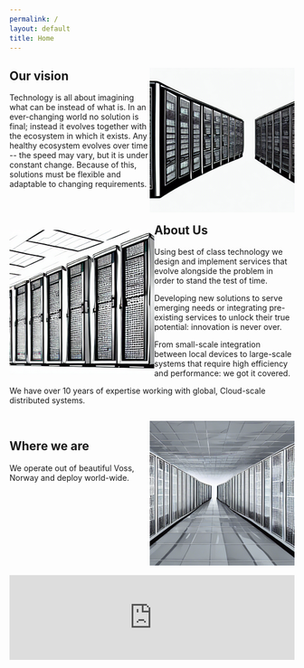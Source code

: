 ```yaml
---
permalink: /
layout: default
title: Home
---
```


<p style="float:right">
<img src="./assets/images/00150.png" width="256px">
</p>

## Our vision

Technology is all about imagining what can be instead of what is. In an ever-changing world no solution is final; instead it evolves together with the ecosystem in which it exists. Any healthy ecosystem evolves over time -- the speed may vary, but it is under constant change. Because of this, solutions must be flexible and adaptable to changing requirements.

<span style="clear: both">&nbsp;</span>


<p style="float: left"><img src="./assets/images/00272.png" width="256px"></p>

## About Us

Using best of class technology we design and implement services that evolve alongside the problem in order to stand the test of time.

Developing new solutions to serve emerging needs or integrating pre-existing services to unlock their true potential: innovation is never over.

From small-scale integration between local devices to large-scale systems that require high efficiency and performance: we got it covered.

We have over 10 years of expertise working with global, Cloud-scale distributed systems.

<p style="float: right"><img src="./assets/images/00252.png" width="256px"></p>
<span style="clear: both">&nbsp;</span>

## Where we are

We operate out of beautiful Voss, Norway and deploy world-wide.

<iframe style="width: 100%" jsname="L5Fo6c" class="YMEQtf" sandbox="allow-scripts allow-popups allow-forms allow-same-origin allow-popups-to-escape-sandbox allow-downloads allow-modals" frameborder="0" aria-label="Map, Vossevangen" src="https://maps-api-ssl.google.com/maps?hl=en&amp;ll=60.626697,6.417059&amp;output=embed&amp;q=Vossevangen,+Norway+(Vossevangen)&amp;z=13" allowfullscreen=""></iframe>
